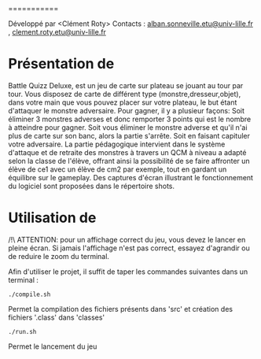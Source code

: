 <BATTLE QUIZ DELUXE>
===========

Développé par <Alban> <Clément Roty>
Contacts : <alban.sonneville.etu@univ-lille.fr> , <clement.roty.etu@univ-lille.fr>

# Présentation de <le nom de votre jeu>

<Description de votre jeu>
Battle Quizz Deluxe, est un jeu de carte sur plateau se jouant au tour par tour. Vous disposez de carte de différent type (monstre,dresseur,objet), dans votre main que vous pouvez
placer sur votre plateau, le but étant d'attaquer le monstre adversaire. Pour gagner, il y a plusieur façons: Soit éliminer 3 monstres adverses et donc remporter 3 points qui est le nombre à atteindre pour gagner. Soit vous éliminer le monstre adverse et qu'il n'ai plus de carte sur son banc, alors la partie s'arrête. Soit en faisant capituler votre adversaire.
La partie pédagogique intervient dans le système d'attaque et de retraite des monstres à travers un QCM à niveau a adapté selon la classe de l'élève, offrant ainsi la possibilité de se faire affronter un élève de ce1 avec un élève de cm2 par exemple, tout en gardant un équilibre sur le gameplay. 
Des captures d'écran illustrant le fonctionnement du logiciel sont proposées dans le répertoire shots.


# Utilisation de <Battle Quizz Deluxe>

/!\ ATTENTION: pour un affichage correct du jeu, vous devez le lancer en pleine écran. Si jamais l'affichage n'est pas correct, essayez d'agrandir ou de reduire le zoom du terminal.

Afin d'utiliser le projet, il suffit de taper les commandes suivantes dans un terminal :

```
./compile.sh
```
Permet la compilation des fichiers présents dans 'src' et création des fichiers '.class' dans 'classes'

```
./run.sh
```
Permet le lancement du jeu
